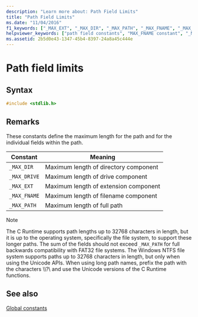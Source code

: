```yaml
---
description: "Learn more about: Path Field Limits"
title: "Path Field Limits"
ms.date: "11/04/2016"
f1_keywords: ["_MAX_EXT", "_MAX_DIR", "_MAX_PATH", "_MAX_FNAME", "_MAX_DRIVE", "STDLIB/_MAX_EXT", "STDLIB/_MAX_DIR", "STDLIB/_MAX_PATH", "STDLIB/_MAX_FNAME", "STDLIB/_MAX_DRIVE"]
helpviewer_keywords: ["path field constants", "MAX_FNAME constant", "_MAX_DIR constant", "_MAX_DRIVE constant", "paths, maximum limit", "_MAX_PATH constant", "MAX_DRIVE constant", "_MAX_FNAME constant", "_MAX_EXT constant", "MAX_DIR constant", "MAX_EXT constant"]
ms.assetid: 2b5d0e43-1347-45b4-8397-24a8a45c444e
---
```

# Path field limits

## Syntax

```cpp
#include <stdlib.h>
```

## Remarks

These constants define the maximum length for the path and for the individual fields within the path.

| Constant | Meaning |
|---|---|
| `_MAX_DIR` | Maximum length of directory component |
| `_MAX_DRIVE` | Maximum length of drive component |
| `_MAX_EXT` | Maximum length of extension component |
| `_MAX_FNAME` | Maximum length of filename component |
| `_MAX_PATH` | Maximum length of full path |

> [!NOTE]
> The C Runtime supports path lengths up to 32768 characters in length, but it is up to the operating system, specifically the file system, to support these longer paths. The sum of the fields should not exceed `_MAX_PATH` for full backwards compatibility with FAT32 file systems. The Windows NTFS file system supports paths up to 32768 characters in length, but only when using the Unicode APIs. When using long path names, prefix the path with the characters \\\\?\ and use the Unicode versions of the C Runtime functions.

## See also

[Global constants](./global-constants.md)
